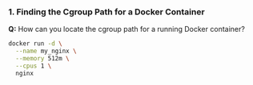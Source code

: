 ### 1. Finding the Cgroup Path for a Docker Container

**Q:** How can you locate the cgroup path for a running Docker container?


```bash
docker run -d \
  --name my_nginx \
  --memory 512m \
  --cpus 1 \
  nginx
